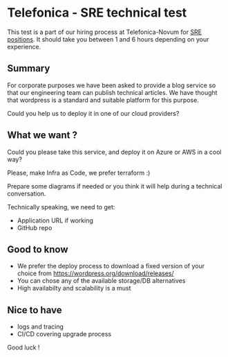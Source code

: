 # Telefonica - SRE technical test

This test is a part of our hiring process at Telefonica-Novum for [SRE positions](https://jobs.telefonica.com/job/MADRID-TALENT-HUNTERS-SRE-engineer/790653101/). It should take you between 1 and 6 hours depending on your experience.

## Summary

For corporate purposes we have been asked to provide a blog service so that our engineering team can publish technical articles. We have thought that wordpress is a standard and suitable platform for this purpose.

Could you help us to deploy it in one of our cloud providers?



## What we want ?
Could you please take this service, and deploy it on Azure or AWS in a cool way?

Please, make Infra as Code, we prefer terraform :)

Prepare some diagrams if needed or you think it will help during a technical conversation.

Technically speaking, we need to get:

- Application URL if working
- GitHub repo

## Good to know

- We prefer the deploy process to download a fixed version of your choice from https://wordpress.org/download/releases/
- You can chose any of the available storage/DB alternatives
- High availabilty and scalability is a must

## Nice to have

- logs and tracing
- CI/CD covering upgrade process

Good luck !
